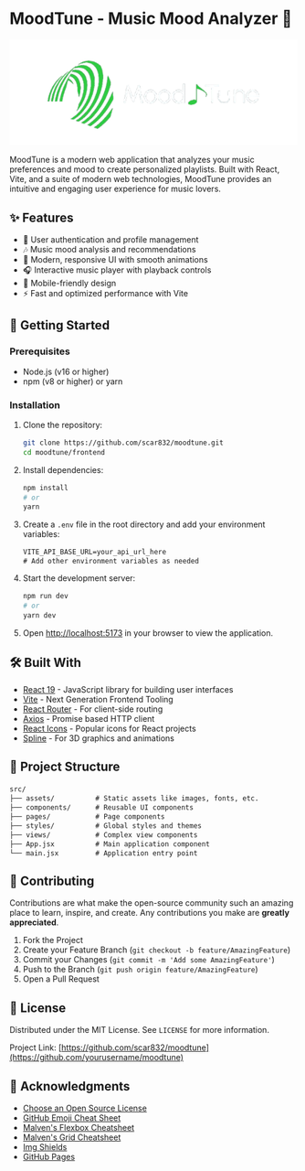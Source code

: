 # MoodTune - Music Mood Analyzer 🎵

![MoodTune Logo](/frontend/public/logo.png)

MoodTune is a modern web application that analyzes your music preferences and mood to create personalized playlists. Built with React, Vite, and a suite of modern web technologies, MoodTune provides an intuitive and engaging user experience for music lovers.

## ✨ Features

- 🔐 User authentication and profile management
- 🎶 Music mood analysis and recommendations
- 🎨 Modern, responsive UI with smooth animations
- 🎧 Interactive music player with playback controls
- 📱 Mobile-friendly design
- ⚡ Fast and optimized performance with Vite

## 🚀 Getting Started

### Prerequisites

- Node.js (v16 or higher)
- npm (v8 or higher) or yarn

### Installation

1. Clone the repository:
   ```bash
   git clone https://github.com/scar832/moodtune.git
   cd moodtune/frontend
   ```

2. Install dependencies:
   ```bash
   npm install
   # or
   yarn
   ```

3. Create a `.env` file in the root directory and add your environment variables:
   ```env
   VITE_API_BASE_URL=your_api_url_here
   # Add other environment variables as needed
   ```

4. Start the development server:
   ```bash
   npm run dev
   # or
   yarn dev
   ```

5. Open [http://localhost:5173](http://localhost:5173) in your browser to view the application.

## 🛠️ Built With

- [React 19](https://reactjs.org/) - JavaScript library for building user interfaces
- [Vite](https://vitejs.dev/) - Next Generation Frontend Tooling
- [React Router](https://reactrouter.com/) - For client-side routing
- [Axios](https://axios-http.com/) - Promise based HTTP client
- [React Icons](https://react-icons.github.io/react-icons/) - Popular icons for React projects
- [Spline](https://spline.design/) - For 3D graphics and animations

## 📂 Project Structure

```
src/
├── assets/          # Static assets like images, fonts, etc.
├── components/      # Reusable UI components
├── pages/           # Page components
├── styles/          # Global styles and themes
├── views/           # Complex view components
├── App.jsx          # Main application component
└── main.jsx         # Application entry point
```

## 🤝 Contributing

Contributions are what make the open-source community such an amazing place to learn, inspire, and create. Any contributions you make are **greatly appreciated**.

1. Fork the Project
2. Create your Feature Branch (`git checkout -b feature/AmazingFeature`)
3. Commit your Changes (`git commit -m 'Add some AmazingFeature'`)
4. Push to the Branch (`git push origin feature/AmazingFeature`)
5. Open a Pull Request

## 📄 License

Distributed under the MIT License. See `LICENSE` for more information.

Project Link: [https://github.com/scar832/moodtune](https://github.com/yourusername/moodtune)

## 🙏 Acknowledgments

- [Choose an Open Source License](https://choosealicense.com)
- [GitHub Emoji Cheat Sheet](https://www.webpagefx.com/tools/emoji-cheat-sheet)
- [Malven's Flexbox Cheatsheet](https://flexbox.malven.co/)
- [Malven's Grid Cheatsheet](https://grid.malven.co/)
- [Img Shields](https://shields.io)
- [GitHub Pages](https://pages.github.com/)
